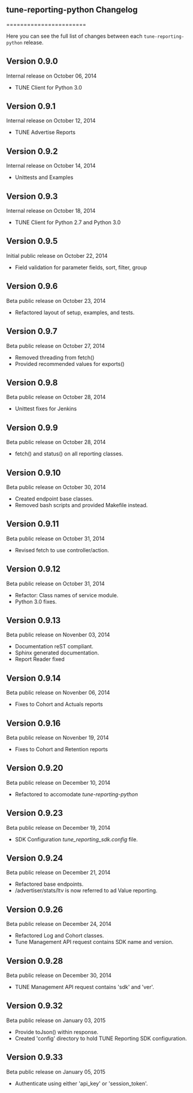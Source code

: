 ## tune-reporting-python Changelog
=======================

Here you can see the full list of changes between each `tune-reporting-python` release.

Version 0.9.0
--------------

Internal release on October 06, 2014
* TUNE Client for Python 3.0

Version 0.9.1
--------------

Internal release on October 12, 2014
* TUNE Advertise Reports

Version 0.9.2
--------------

Internal release on October 14, 2014
* Unittests and Examples

Version 0.9.3
--------------

Internal release on October 18, 2014
* TUNE Client for Python 2.7 and Python 3.0

Version 0.9.5
--------------

Initial public release on October 22, 2014
* Field validation for parameter fields, sort, filter, group

Version 0.9.6
--------------

Beta public release on October 23, 2014
* Refactored layout of setup, examples, and tests.

Version 0.9.7
--------------

Beta public release on October 27, 2014
* Removed threading from fetch()
* Provided recommended values for exports()

Version 0.9.8
--------------

Beta public release on October 28, 2014
* Unittest fixes for Jenkins

Version 0.9.9
--------------

Beta public release on October 28, 2014
* fetch() and status() on all reporting classes.

Version 0.9.10
--------------

Beta public release on October 30, 2014
* Created endpoint base classes.
* Removed bash scripts and provided Makefile instead.

Version 0.9.11
--------------

Beta public release on October 31, 2014
* Revised fetch to use controller/action.

Version 0.9.12
--------------

Beta public release on October 31, 2014
* Refactor: Class names of service module.
* Python 3.0 fixes.

Version 0.9.13
--------------

Beta public release on Novenber 03, 2014
* Documentation reST compliant.
* Sphinx generated documentation.
* Report Reader fixed

Version 0.9.14
--------------

Beta public release on Novenber 06, 2014
* Fixes to Cohort and Actuals reports

Version 0.9.16
--------------

Beta public release on Novenber 19, 2014
* Fixes to Cohort and Retention reports

Version 0.9.20
--------------

Beta public release on December 10, 2014
* Refactored to accomodate *tune-reporting-python*

Version 0.9.23
--------------

Beta public release on December 19, 2014
* SDK Configuration *tune_reporting_sdk.config* file.

Version 0.9.24
--------------

Beta public release on December 21, 2014
* Refactored base endpoints.
* /advertiser/stats/ltv is now referred to ad Value reporting.

Version 0.9.26
--------------

Beta public release on December 24, 2014
* Refactored Log and Cohort classes.
* Tune Management API request contains SDK name and version.

Version 0.9.28
--------------

Beta public release on December 30, 2014
* TUNE Management API request contains 'sdk' and 'ver'.

Version 0.9.32
--------------

Beta public release on January 03, 2015
* Provide toJson() within response.
* Created 'config' directory to hold TUNE Reporting SDK configuration.

Version 0.9.33
--------------

Beta public release on January 05, 2015
* Authenticate using either 'api_key' or 'session_token'.